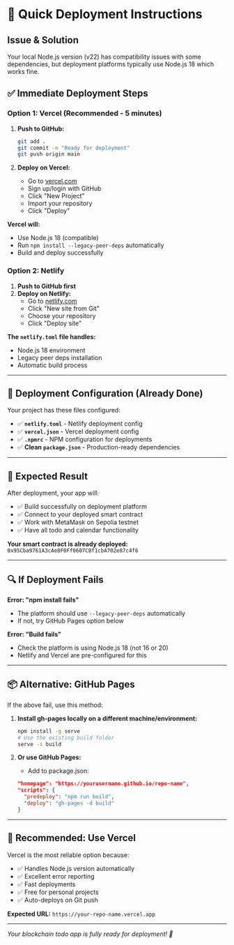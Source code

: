 # 🚀 Quick Deployment Instructions

## Issue & Solution

Your local Node.js version (v22) has compatibility issues with some dependencies, but deployment platforms typically use Node.js 18 which works fine.

## ✅ **Immediate Deployment Steps**

### Option 1: Vercel (Recommended - 5 minutes)

1. **Push to GitHub:**
   ```bash
   git add .
   git commit -m "Ready for deployment"
   git push origin main
   ```

2. **Deploy on Vercel:**
   - Go to [vercel.com](https://vercel.com)
   - Sign up/login with GitHub
   - Click "New Project"
   - Import your repository
   - Click "Deploy"

**Vercel will:**
- Use Node.js 18 (compatible)
- Run `npm install --legacy-peer-deps` automatically
- Build and deploy successfully

### Option 2: Netlify

1. **Push to GitHub first**
2. **Deploy on Netlify:**
   - Go to [netlify.com](https://netlify.com)
   - Click "New site from Git"
   - Choose your repository
   - Click "Deploy site"

**The `netlify.toml` file handles:**
- Node.js 18 environment
- Legacy peer deps installation
- Automatic build process

---

## 🔧 **Deployment Configuration (Already Done)**

Your project has these files configured:

- ✅ **`netlify.toml`** - Netlify deployment config
- ✅ **`vercel.json`** - Vercel deployment config
- ✅ **`.npmrc`** - NPM configuration for deployments
- ✅ **Clean `package.json`** - Production-ready dependencies

---

## 🎯 **Expected Result**

After deployment, your app will:
- ✅ Build successfully on deployment platform
- ✅ Connect to your deployed smart contract
- ✅ Work with MetaMask on Sepolia testnet
- ✅ Have all todo and calendar functionality

**Your smart contract is already deployed:**
`0x95Cba9761A3cAe8F0Ff0607CBf1cbA702e87c4f6`

---

## 🔍 **If Deployment Fails**

**Error: "npm install fails"**
- The platform should use `--legacy-peer-deps` automatically
- If not, try GitHub Pages option below

**Error: "Build fails"**
- Check the platform is using Node.js 18 (not 16 or 20)
- Netlify and Vercel are pre-configured for this

---

## 📦 **Alternative: GitHub Pages**

If the above fail, use this method:

1. **Install gh-pages locally on a different machine/environment:**
   ```bash
   npm install -g serve
   # Use the existing build folder
   serve -s build
   ```

2. **Or use GitHub Pages:**
   - Add to package.json:
   ```json
   "homepage": "https://yourusername.github.io/repo-name",
   "scripts": {
     "predeploy": "npm run build",
     "deploy": "gh-pages -d build"
   }
   ```

---

## 🚀 **Recommended: Use Vercel**

Vercel is the most reliable option because:
- ✅ Handles Node.js version automatically
- ✅ Excellent error reporting
- ✅ Fast deployments
- ✅ Free for personal projects
- ✅ Auto-deploys on Git push

**Expected URL:** `https://your-repo-name.vercel.app`

---

*Your blockchain todo app is fully ready for deployment! 🎉*